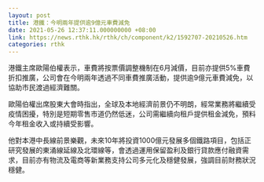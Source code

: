 ```yaml
---
layout: post
title: 港鐵：今明兩年提供逾9億元車費減免
date: 2021-05-26 12:37:11.000000000 +08:00
link: https://news.rthk.hk/rthk/ch/component/k2/1592707-20210526.htm
categories: rthk
---
```


港鐵主席歐陽伯權表示，車費將按票價調整機制在6月減價，目前亦提供5%車費折扣推廣，公司會在今明兩年透過不同車費推廣活動，提供逾9億元車費減免，以協助市民渡過經濟難關。

歐陽伯權出席股東大會時指出，全球及本地經濟前景仍不明朗，經常業務將繼續受疫情困擾，特別是短期零售市道仍然低迷，公司需繼續向租戶提供租金減免，預料今年租金收入或持續受影響。

他對本港中長線前景樂觀，未來10年將投資1000億元發展多個鐵路項目，包括正研究發展的東涌線延線及北環線等，會透過運用保留盈利及銀行貸款應付融資需求，目前亦有物流及電商等新業務支持公司多元化及穩健發展，強調目前財務狀況穩健。
